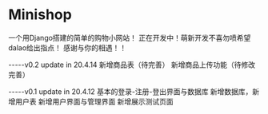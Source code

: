 # Minishop
一个用Django搭建的简单的购物小网站！
正在开发中！萌新开发不喜勿喷希望dalao给出指点！
感谢与你的相遇！！

-----v0.2 update in 20.4.14
新增商品表（待完善）
新增商品上传功能（待修改完善）

-----v0.1 update in 20.4.12
基本的登录-注册-登出界面与数据库
新增数据库，新增用户表
新增用户界面与管理界面
新增展示测试页面
